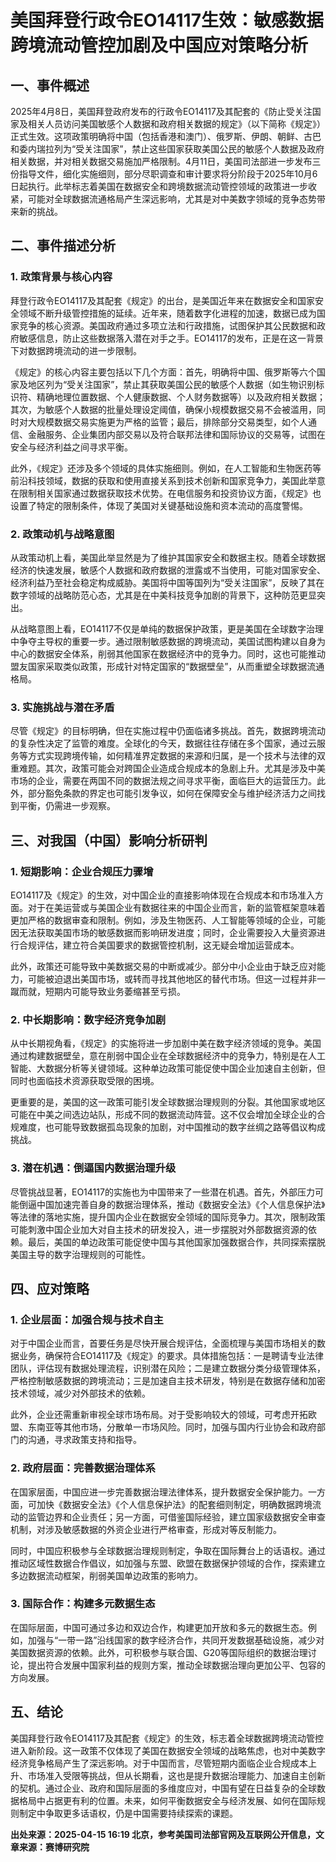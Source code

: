 # 美国拜登行政令EO14117生效：敏感数据跨境流动管控加剧及中国应对策略分析

## 一、事件概述

2025年4月8日，美国拜登政府发布的行政令EO14117及其配套的《防止受关注国家及相关人员访问美国敏感个人数据和政府相关数据的规定》（以下简称《规定》）正式生效。这项政策明确将中国（包括香港和澳门）、俄罗斯、伊朗、朝鲜、古巴和委内瑞拉列为“受关注国家”，禁止这些国家获取美国公民的敏感个人数据及政府相关数据，并对相关数据交易施加严格限制。4月11日，美国司法部进一步发布三份指导文件，细化实施细则，部分尽职调查和审计要求将分阶段于2025年10月6日起执行。此举标志着美国在数据安全和跨境数据流动管控领域的政策进一步收紧，可能对全球数据流通格局产生深远影响，尤其是对中美数字领域的竞争态势带来新的挑战。

## 二、事件描述分析

### 1. 政策背景与核心内容

拜登行政令EO14117及其配套《规定》的出台，是美国近年来在数据安全和国家安全领域不断升级管控措施的延续。近年来，随着数字化进程的加速，数据已成为国家竞争的核心资源。美国政府通过多项立法和行政措施，试图保护其公民数据和政府敏感信息，防止这些数据落入潜在对手之手。EO14117的发布，正是在这一背景下对数据跨境流动的进一步限制。

《规定》的核心内容主要包括以下几个方面：首先，明确将中国、俄罗斯等六个国家及地区列为“受关注国家”，禁止其获取美国公民的敏感个人数据（如生物识别标识符、精确地理位置数据、个人健康数据、个人财务数据等）以及政府相关数据；其次，为敏感个人数据的批量处理设定阈值，确保小规模数据交易不会被滥用，同时对大规模数据交易实施更为严格的监管；最后，排除部分交易类型，如个人通信、金融服务、企业集团内部交易以及符合联邦法律和国际协议的交易等，试图在安全与经济利益之间寻求平衡。

此外，《规定》还涉及多个领域的具体实施细则。例如，在人工智能和生物医药等前沿科技领域，数据的获取和使用直接关系到技术创新和国家竞争力，美国此举意在限制相关国家通过数据获取技术优势。在电信服务和投资协议方面，《规定》也设置了特定的限制条件，体现了美国对关键基础设施和资本流动的高度警惕。

### 2. 政策动机与战略意图

从政策动机上看，美国此举显然是为了维护其国家安全和数据主权。随着全球数据经济的快速发展，敏感个人数据和政府数据的泄露或不当使用，可能对国家安全、经济利益乃至社会稳定构成威胁。美国将中国等国列为“受关注国家”，反映了其在数字领域的战略防范心态，尤其是在中美科技竞争加剧的背景下，这种防范更显突出。

从战略意图上看，EO14117不仅是单纯的数据保护政策，更是美国在全球数字治理中争夺主导权的重要一步。通过限制敏感数据的跨境流动，美国试图构建以自身为中心的数据安全体系，削弱其他国家在数据经济中的竞争力。同时，这也可能推动盟友国家采取类似政策，形成针对特定国家的“数据壁垒”，从而重塑全球数据流通格局。

### 3. 实施挑战与潜在矛盾

尽管《规定》的目标明确，但在实施过程中仍面临诸多挑战。首先，数据跨境流动的复杂性决定了监管的难度。全球化的今天，数据往往存储在多个国家，通过云服务等方式实现跨境传输，如何精准界定数据的来源和归属，是一个技术与法律的双重难题。其次，政策可能会对跨国企业造成合规成本的急剧上升。尤其是涉及中美市场的企业，需要在两国不同的数据法规之间寻求平衡，面临巨大的运营压力。此外，部分豁免条款的界定也可能引发争议，如何在保障安全与维护经济活力之间找到平衡，仍需进一步观察。

## 三、对我国（中国）影响分析研判

### 1. 短期影响：企业合规压力骤增

EO14117及《规定》的生效，对中国企业的直接影响体现在合规成本和市场准入方面。对于在美运营或与美国企业有数据往来的中国企业而言，新的监管框架意味着更加严格的数据审查和限制。例如，涉及生物医药、人工智能等领域的企业，可能因无法获取美国市场的敏感数据而影响研发进度；同时，企业需要投入大量资源进行合规评估，建立符合美国要求的数据管控机制，这无疑会增加运营成本。

此外，政策还可能导致中美数据交易的中断或减少。部分中小企业由于缺乏应对能力，可能被迫退出美国市场，或转而寻找其他地区的替代市场。但这一过程并非一蹴而就，短期内可能导致业务萎缩甚至亏损。

### 2. 中长期影响：数字经济竞争加剧

从中长期视角看，《规定》的实施将进一步加剧中美在数字经济领域的竞争。美国通过构建数据壁垒，意在削弱中国企业在全球数据经济中的竞争力，特别是在人工智能、大数据分析等关键领域。这种单边政策可能促使中国企业加速自主创新，但同时也面临技术资源获取受限的困境。

更重要的是，美国的这一政策可能引发全球数据治理规则的分裂。其他国家或地区可能在中美之间选边站队，形成不同的数据流动阵营。这不仅会增加全球企业的合规难度，也可能导致数据孤岛现象的加剧，对中国推动的数字丝绸之路等倡议构成挑战。

### 3. 潜在机遇：倒逼国内数据治理升级

尽管挑战显著，EO14117的实施也为中国带来了一些潜在机遇。首先，外部压力可能倒逼中国加速完善自身的数据治理体系，推动《数据安全法》《个人信息保护法》等法律的落地实施，提升国内企业在数据安全领域的国际竞争力。其次，限制政策可能刺激中国企业加大对自主技术的研发投入，进一步摆脱对外部数据资源的依赖。最后，美国的单边政策可能促使中国与其他国家加强数据合作，共同探索摆脱美国主导的数字治理规则的可能性。

## 四、应对策略

### 1. 企业层面：加强合规与技术自主

对于中国企业而言，首要任务是尽快开展合规评估，全面梳理与美国市场相关的数据业务，确保符合EO14117及《规定》的要求。具体措施包括：一是聘请专业法律团队，评估现有数据处理流程，识别潜在风险；二是建立数据分类分级管理体系，严格控制敏感数据的跨境流动；三是加速自主技术研发，特别是在数据存储和加密技术领域，减少对外部技术的依赖。

此外，企业还需重新审视全球市场布局。对于受影响较大的领域，可考虑开拓欧盟、东南亚等其他市场，分散单一市场风险。同时，加强与国内行业协会和政府部门的沟通，寻求政策支持和指导。

### 2. 政府层面：完善数据治理体系

在国家层面，中国应进一步完善数据治理法律体系，提升数据安全保护能力。一方面，可加快《数据安全法》《个人信息保护法》的配套细则制定，明确数据跨境流动的监管边界和企业责任；另一方面，可借鉴国际经验，建立国家级数据安全审查机制，对涉及敏感数据的外资企业进行严格审查，形成对等反制能力。

同时，中国应积极参与全球数据治理规则制定，争取在国际舞台上的话语权。通过推动区域性数据合作倡议，如加强与东盟、欧盟在数据保护领域的合作，探索建立多边数据流动框架，削弱美国单边政策的影响力。

### 3. 国际合作：构建多元数据生态

在国际层面，中国可通过多边和双边合作，构建更加开放和多元的数据生态。例如，加强与“一带一路”沿线国家的数字经济合作，共同开发数据基础设施，减少对美国数据资源的依赖。此外，可积极参与联合国、G20等国际组织的数据治理讨论，提出符合发展中国家利益的规则方案，推动全球数据治理向更加公平、包容的方向发展。

## 五、结论

美国拜登行政令EO14117及其配套《规定》的生效，标志着全球数据跨境流动管控进入新阶段。这一政策不仅体现了美国在数据安全领域的战略焦虑，也对中美数字经济竞争格局产生了深远影响。对于中国而言，尽管短期内面临企业合规成本上升、市场准入受限等挑战，但从长期看，这也是提升数据治理能力、加速自主创新的契机。通过企业、政府和国际层面的多维度应对，中国有望在日益复杂的全球数据格局中占据更有利的位置。未来，如何平衡数据安全与经济发展、如何在国际规则制定中争取更多话语权，仍是中国需要持续探索的课题。

**出处来源：2025-04-15 16:19 北京，参考美国司法部官网及互联网公开信息，文章来源：赛博研究院**
